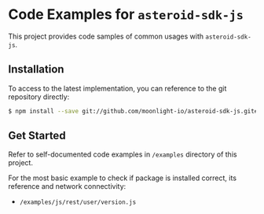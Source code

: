 # Code Examples for `asteroid-sdk-js`

This project provides code samples of common usages with `asteroid-sdk-js`.

## Installation

To access to the latest implementation, you can reference to the git repository directly:

```bash
$ npm install --save git://github.com/moonlight-io/asteroid-sdk-js.git#develop
```

## Get Started

Refer to self-documented code examples in `/examples` directory of this project.

For the most basic example to check if package is installed correct, its reference and network connectivity:
* `/examples/js/rest/user/version.js`

